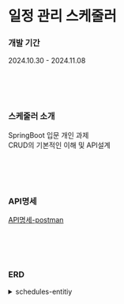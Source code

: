 # 일정 관리 스케줄러


### 개발 기간 
2024.10.30 - 2024.11.08
<br><br><br><br><br>

### 스케줄러 소개
SpringBoot 입문 개인 과제<br>
CRUD의 기본적인 이해 및 API설계
<br><br><br><br><br>

### API명세
[API명세-postman](https://web.postman.co/workspace/02c53805-36d8-4419-8d6a-e3f61092e8aa/collection/38592475-e1d19c78-946c-49cd-a331-5712c61e4201)
<br><br><br><br><br>
### ERD
<details>
<summary>schedules-entitiy</summary>
  <image alt=안녕 
  src="https://github.com/user-attachments/assets/0d3e7661-4297-44fb-8b59-334b6878e546">


</details>
